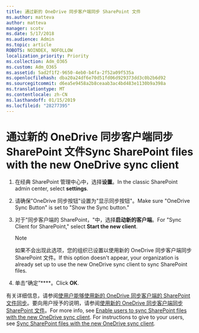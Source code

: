 ```yaml
---
title: 通过新的 OneDrive 同步客户端同步 SharePoint 文件
ms.author: matteva
author: matteva
manager: scotv
ms.date: 5/17/2018
ms.audience: Admin
ms.topic: article
ROBOTS: NOINDEX, NOFOLLOW
localization_priority: Priority
ms.collection: Adm_O365
ms.custom: Adm_O365
ms.assetid: 5ad2f1f2-9650-4eb0-b4fa-2f52a09f535a
ms.openlocfilehash: dba20a24df6e70d51fd06d929373dd3c0b2b6d92
ms.sourcegitcommit: d6ea5e9458a2b8ceaab3ac4bd483e1130b9a398a
ms.translationtype: MT
ms.contentlocale: zh-CN
ms.lasthandoff: 01/15/2019
ms.locfileid: "28277395"
---
```

# <a name="sync-sharepoint-files-with-the-new-onedrive-sync-client"></a><span data-ttu-id="8a766-102">通过新的 OneDrive 同步客户端同步 SharePoint 文件</span><span class="sxs-lookup"><span data-stu-id="8a766-102">Sync SharePoint files with the new OneDrive sync client</span></span>

1. <span data-ttu-id="8a766-103">在经典 SharePoint 管理中心中，选择**设置**。</span><span class="sxs-lookup"><span data-stu-id="8a766-103">In the classic SharePoint admin center, select **settings**.</span></span>
    
2. <span data-ttu-id="8a766-104">请确保"OneDrive 同步按钮"设置为"显示同步按钮"。</span><span class="sxs-lookup"><span data-stu-id="8a766-104">Make sure "OneDrive Sync Button" is set to "Show the Sync button."</span></span>
    
3. <span data-ttu-id="8a766-105">对于"同步客户端的 SharePoint，"中，选择**启动新的客户端**。</span><span class="sxs-lookup"><span data-stu-id="8a766-105">For "Sync Client for SharePoint," select **Start the new client**.</span></span>
    
    > [!NOTE]
    > <span data-ttu-id="8a766-106">如果不会出现此选项，您的组织已设置以使用新的 OneDrive 同步客户端同步 SharePoint 文件。</span><span class="sxs-lookup"><span data-stu-id="8a766-106">If this option doesn't appear, your organization is already set up to use the new OneDrive sync client to sync SharePoint files.</span></span> 
  
4. <span data-ttu-id="8a766-107">单击“确定”\*\*\*\*。</span><span class="sxs-lookup"><span data-stu-id="8a766-107">Click **OK**.</span></span>
    
<span data-ttu-id="8a766-p101">有关详细信息，请参阅[使用户能够使用新的 OneDrive 同步客户端的 SharePoint 文件同步](https://go.microsoft.com/fwlink/?linkid=866433)。要向用户授予的说明，请参阅[使用新的 OneDrive 同步客户端同步 SharePoint 文件](https://go.microsoft.com/fwlink/?linkid=866427)。</span><span class="sxs-lookup"><span data-stu-id="8a766-p101">For more info, see [Enable users to sync SharePoint files with the new OneDrive sync client](https://go.microsoft.com/fwlink/?linkid=866433). For instructions to give to your users, see [Sync SharePoint files with the new OneDrive sync client](https://go.microsoft.com/fwlink/?linkid=866427).</span></span>
  

